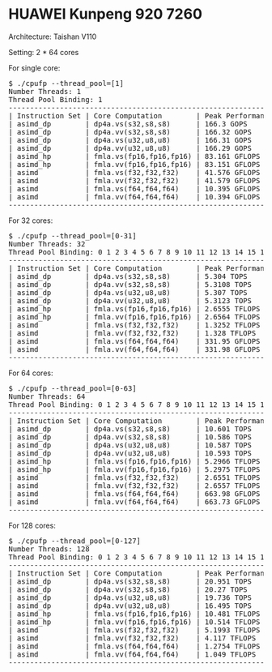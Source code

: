 # HUAWEI Kunpeng 920 7260

Architecture: Taishan V110

Setting: 2 * 64 cores

For single core:

<pre>
$ ./cpufp --thread_pool=[1]
Number Threads: 1
Thread Pool Binding: 1
----------------------------------------------------------------
| Instruction Set | Core Computation        | Peak Performance |
| asimd_dp        | dp4a.vs(s32,s8,s8)      | 166.3 GOPS       |
| asimd_dp        | dp4a.vv(s32,s8,s8)      | 166.32 GOPS      |
| asimd_dp        | dp4a.vs(u32,u8,u8)      | 166.31 GOPS      |
| asimd_dp        | dp4a.vv(u32,u8,u8)      | 166.29 GOPS      |
| asimd_hp        | fmla.vs(fp16,fp16,fp16) | 83.161 GFLOPS    |
| asimd_hp        | fmla.vv(fp16,fp16,fp16) | 83.151 GFLOPS    |
| asimd           | fmla.vs(f32,f32,f32)    | 41.576 GFLOPS    |
| asimd           | fmla.vv(f32,f32,f32)    | 41.579 GFLOPS    |
| asimd           | fmla.vs(f64,f64,f64)    | 10.395 GFLOPS    |
| asimd           | fmla.vv(f64,f64,f64)    | 10.394 GFLOPS    |
----------------------------------------------------------------
</pre>

For 32 cores:

<pre>
$ ./cpufp --thread_pool=[0-31]
Number Threads: 32
Thread Pool Binding: 0 1 2 3 4 5 6 7 8 9 10 11 12 13 14 15 16 17 18 19 20 21 22 23 24 25 26 27 28 29 30 31
----------------------------------------------------------------
| Instruction Set | Core Computation        | Peak Performance |
| asimd_dp        | dp4a.vs(s32,s8,s8)      | 5.304 TOPS       |
| asimd_dp        | dp4a.vv(s32,s8,s8)      | 5.3108 TOPS      |
| asimd_dp        | dp4a.vs(u32,u8,u8)      | 5.307 TOPS       |
| asimd_dp        | dp4a.vv(u32,u8,u8)      | 5.3123 TOPS      |
| asimd_hp        | fmla.vs(fp16,fp16,fp16) | 2.6555 TFLOPS    |
| asimd_hp        | fmla.vv(fp16,fp16,fp16) | 2.6564 TFLOPS    |
| asimd           | fmla.vs(f32,f32,f32)    | 1.3252 TFLOPS    |
| asimd           | fmla.vv(f32,f32,f32)    | 1.328 TFLOPS     |
| asimd           | fmla.vs(f64,f64,f64)    | 331.95 GFLOPS    |
| asimd           | fmla.vv(f64,f64,f64)    | 331.98 GFLOPS    |
----------------------------------------------------------------
</pre>

For 64 cores:

<pre>
$ ./cpufp --thread_pool=[0-63]
Number Threads: 64
Thread Pool Binding: 0 1 2 3 4 5 6 7 8 9 10 11 12 13 14 15 16 17 18 19 20 21 22 23 24 25 26 27 28 29 30 31 32 33 34 35 36 37 38 39 40 41 42 43 44 45 46 47 48 49 50 51 52 53 54 55 56 57 58 59 60 61 62 63
----------------------------------------------------------------
| Instruction Set | Core Computation        | Peak Performance |
| asimd_dp        | dp4a.vs(s32,s8,s8)      | 10.601 TOPS      |
| asimd_dp        | dp4a.vv(s32,s8,s8)      | 10.586 TOPS      |
| asimd_dp        | dp4a.vs(u32,u8,u8)      | 10.587 TOPS      |
| asimd_dp        | dp4a.vv(u32,u8,u8)      | 10.593 TOPS      |
| asimd_hp        | fmla.vs(fp16,fp16,fp16) | 5.2966 TFLOPS    |
| asimd_hp        | fmla.vv(fp16,fp16,fp16) | 5.2975 TFLOPS    |
| asimd           | fmla.vs(f32,f32,f32)    | 2.6551 TFLOPS    |
| asimd           | fmla.vv(f32,f32,f32)    | 2.6557 TFLOPS    |
| asimd           | fmla.vs(f64,f64,f64)    | 663.98 GFLOPS    |
| asimd           | fmla.vv(f64,f64,f64)    | 663.73 GFLOPS    |
----------------------------------------------------------------
</pre>

For 128 cores:

<pre>
$ ./cpufp --thread_pool=[0-127]
Number Threads: 128
Thread Pool Binding: 0 1 2 3 4 5 6 7 8 9 10 11 12 13 14 15 16 17 18 19 20 21 22 23 24 25 26 27 28 29 30 31 32 33 34 35 36 37 38 39 40 41 42 43 44 45 46 47 48 49 50 51 52 53 54 55 56 57 58 59 60 61 62 63 64 65 66 67 68 69 70 71 72 73 74 75 76 77 78 79 80 81 82 83 84 85 86 87 88 89 90 91 92 93 94 95 96 97 98 99 100 101 102 103 104 105 106 107 108 109 110 111 112 113 114 115 116 117 118 119 120 121 122 123 124 125 126 127
----------------------------------------------------------------
| Instruction Set | Core Computation        | Peak Performance |
| asimd_dp        | dp4a.vs(s32,s8,s8)      | 20.951 TOPS      |
| asimd_dp        | dp4a.vv(s32,s8,s8)      | 20.27 TOPS       |
| asimd_dp        | dp4a.vs(u32,u8,u8)      | 19.736 TOPS      |
| asimd_dp        | dp4a.vv(u32,u8,u8)      | 16.495 TOPS      |
| asimd_hp        | fmla.vs(fp16,fp16,fp16) | 10.481 TFLOPS    |
| asimd_hp        | fmla.vv(fp16,fp16,fp16) | 10.514 TFLOPS    |
| asimd           | fmla.vs(f32,f32,f32)    | 5.1993 TFLOPS    |
| asimd           | fmla.vv(f32,f32,f32)    | 4.117 TFLOPS     |
| asimd           | fmla.vs(f64,f64,f64)    | 1.2754 TFLOPS    |
| asimd           | fmla.vv(f64,f64,f64)    | 1.049 TFLOPS     |
----------------------------------------------------------------
</pre>
